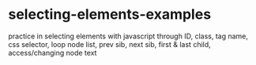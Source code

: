 # selecting-elements-examples
practice in selecting elements with javascript through ID, class, tag name, css selector, loop node list, prev sib, next sib, first &amp; last child, access/changing node text
